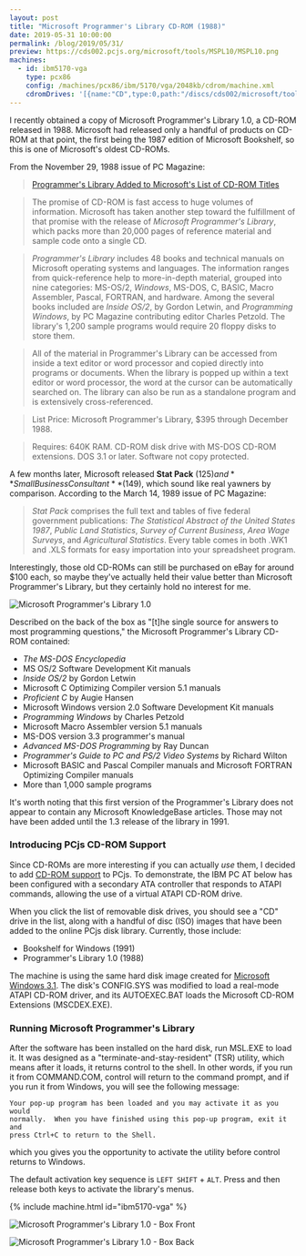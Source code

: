 ```yaml
---
layout: post
title: "Microsoft Programmer's Library CD-ROM (1988)"
date: 2019-05-31 10:00:00
permalink: /blog/2019/05/31/
preview: https://cds002.pcjs.org/microsoft/tools/MSPL10/MSPL10.png
machines:
  - id: ibm5170-vga
    type: pcx86
    config: /machines/pcx86/ibm/5170/vga/2048kb/cdrom/machine.xml
    cdromDrives: '[{name:"CD",type:0,path:"/discs/cds002/microsoft/tools/MSPL10/cdrom"}]'
---
```


I recently obtained a copy of Microsoft Programmer's Library 1.0, a CD-ROM released in 1988.
Microsoft had released only a handful of products on CD-ROM at that point, the first being the
1987 edition of Microsoft Bookshelf, so this is one of Microsoft's oldest CD-ROMs.

From the November 29, 1988 issue of PC Magazine:

> [Programmer's Library Added to Microsoft's List of CD-ROM Titles](/documents/magazines/pcm/ads/1988-11-29_Early_Microsoft_CD-ROMs.pdf)

> The promise of CD-ROM is fast access to huge volumes of information. Microsoft has taken
> another step toward the fulfillment of that promise with the release of *Microsoft Programmer's
> Library*, which packs more than 20,000 pages of reference material and sample code onto a single CD.

> *Programmer's Library* includes 48 books and technical manuals on Microsoft operating systems and
> languages. The information ranges from quick-reference help to more-in-depth material, grouped into
> nine categories: MS-OS/2, *Windows*, MS-DOS, C, BASIC, Macro Assembler, Pascal, FORTRAN, and hardware.
> Among the several books included are *Inside OS/2*, by Gordon Letwin, and *Programming Windows*, by
> PC Magazine contributing editor Charles Petzold. The library's 1,200 sample programs would require 20
> floppy disks to store them.

> All of the material in Programmer's Library can be accessed from inside a text editor or word processor
> and copied directly into programs or documents. When the library is popped up within a text editor or
> word processor, the word at the cursor can be automatically searched on. The library can also be run as
> a standalone program and is extensively cross-referenced.

> List Price: Microsoft Programmer's Library, $395 through December 1988.

> Requires: 640K RAM. CD-ROM disk drive with MS-DOS CD-ROM extensions. DOS 3.1 or later. Software not copy protected.

A few months later, Microsoft released **Stat Pack** ($125) and **Small Business Consultant** ($149),
which sound like real yawners by comparison.  According to the March 14, 1989 issue of PC Magazine:

> *Stat Pack* comprises the full text and tables of five federal government publications: *The Statistical
> Abstract of the United States 1987*, *Public Land Statistics*, *Survey of Current Business*, *Area Wage Surveys*,
> and *Agricultural Statistics*. Every table comes in both .WK1 and .XLS formats for easy importation into your
> spreadsheet program.

Interestingly, those old CD-ROMs can still be purchased on eBay for around $100 each, so maybe they've actually
held their value better than Microsoft Programmer's Library, but they certainly hold no interest for me.

![Microsoft Programmer's Library 1.0](https://cds002.pcjs.org/microsoft/tools/MSPL10/MSPL10.png)

Described on the back of the box as "[t]he single source for answers to most programming questions,"
the Microsoft Programmer's Library CD-ROM contained:

- *The MS-DOS Encyclopedia*
- MS OS/2 Software Development Kit manuals
- *Inside OS/2* by Gordon Letwin
- Microsoft C Optimizing Compiler version 5.1 manuals
- *Proficient C* by Augie Hansen
- Microsoft Windows version 2.0 Software Development Kit manuals
- *Programming Windows* by Charles Petzold
- Microsoft Macro Assembler version 5.1 manuals
- MS-DOS version 3.3 programmer's manual
- *Advanced MS-DOS Programming* by Ray Duncan
- *Programmer's Guide to PC and PS/2 Video Systems* by Richard Wilton
- Microsoft BASIC and Pascal Compiler manuals and Microsoft FORTRAN Optimizing Compiler manuals
- More than 1,000 sample programs

It's worth noting that this first version of the Programmer's Library does not appear to contain any
Microsoft KnowledgeBase articles.  Those may not have been added until the 1.3 release of the library in 1991.

### Introducing PCjs CD-ROM Support

Since CD-ROMs are more interesting if you can actually *use* them, I decided to add [CD-ROM support](/machines/pcx86/ibm/5170/vga/cdrom/)
to PCjs.  To demonstrate, the IBM PC AT below has been configured with a secondary ATA controller that responds
to ATAPI commands, allowing the use of a virtual ATAPI CD-ROM drive.

When you click the list of removable disk drives, you should see a "CD" drive in the list, along with a handful
of disc (ISO) images that have been added to the online PCjs disk library.  Currently, those include:

- Bookshelf for Windows (1991)
- Programmer's Library 1.0 (1988)

The machine is using the same hard disk image created for [Microsoft Windows 3.1](/software/pcx86/sys/windows/3.10/).
The disk's CONFIG.SYS was modified to load a real-mode ATAPI CD-ROM driver, and its AUTOEXEC.BAT loads
the Microsoft CD-ROM Extensions (MSCDEX.EXE).

### Running Microsoft Programmer's Library

After the software has been installed on the hard disk, run MSL.EXE to load it.  It was designed
as a "terminate-and-stay-resident" (TSR) utility, which means after it loads, it returns control to
the shell.  In other words, if you run it from COMMAND.COM, control will return to the command prompt,
and if you run it from Windows, you will see the following message:

    Your pop-up program has been loaded and you may activate it as you would
    normally.  When you have finished using this pop-up program, exit it and
    press Ctrl+C to return to the Shell.

which you gives you the opportunity to activate the utility before control returns to Windows.

The default activation key sequence is `LEFT SHIFT` + `ALT`.  Press and then release both keys
to activate the library's menus.

{% include machine.html id="ibm5170-vga" %}

![Microsoft Programmer's Library 1.0 - Box Front](https://cds002.pcjs.org/microsoft/tools/MSPL10/MSPL10-Box-Front.png)

![Microsoft Programmer's Library 1.0 - Box Back](https://cds002.pcjs.org/microsoft/tools/MSPL10/MSPL10-Box-Back.png)
